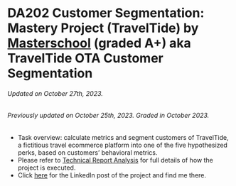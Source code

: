 # DA202 Customer Segmentation: Mastery Project (TravelTide) by [Masterschool](https://www.masterschool.com/) (graded A+) aka TravelTide OTA Customer Segmentation
###### Updated on October 27th, 2023.
###### Previously updated on October 25th, 2023. Graded in October 2023.
* Task overview: calculate metrics and segment customers of TravelTide, a fictitious travel ecommerce platform into one of the five hypothesized perks, based on customers’ behavioral metrics.
* Please refer to [Technical Report Analysis](https://github.com/coderedstorage/TravelTide/blob/main/3_Technical_Report_Analysis_TravelTide_AK_redacted.pdf) for full details of how the project is executed.
* Click [here](https://www.linkedin.com/feed/update/urn:li:activity:7123246903906983936/) for the LinkedIn post of the project and find me there.
